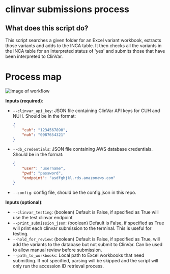 # clinvar submissions process

## What does this script do?
This script searches a given folder for an Excel variant workbook, extracts those variants and adds to the INCA table. It then checks all the variants in the INCA table for an Interpreted status of 'yes' and submits those that have been interpreted to ClinVar.

# Process map
![Image of workflow](clinvar_submissions_process.drawio.png)

**Inputs (required)**:

* `--clinvar_api_key`: JSON file containing ClinVar API keys for CUH and NUH. Should be in the format:

    ```JSON
    {
        "cuh": "1234567890",
        "nuh": "0987654321"
    }
    ```
* `--db_credentials`: JSON file containing AWS database credentials. Should be in the format:

    ```JSON
    {
        "user": "username",
        "pwd": "password",
        "endpoint": "asdfghjkl.rds.amazonaws.com"
    }
    ```
* `--config`: config file, should be the config.json in this repo.

**Inputs (optional)**:
* `--clinvar_testing`: (boolean) Default is False, if specified as True will use the test clinvar endpoint
* `--print_submission_json`: (boolean) Default is False, if specified as True will print each clinvar submission to the terminal. This is useful for testing.
* `--hold_for_review`: (boolean) Default is False, if specified as True, will add the variants to the database but not submit to ClinVar. Can be used to allow manual review before submission.
* `--path_to_workbooks`: Local path to Excel workbooks that need submitting. If not specified, parsing will be skipped and the script will only run the accession ID retrieval process.